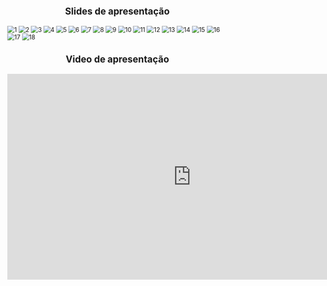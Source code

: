 ## <p align="center">Slides de apresentação</p>

![1](https://user-images.githubusercontent.com/86808578/234872103-ae786a7f-d365-4eda-9ad0-33a55985ee7e.jpg)
![2](https://user-images.githubusercontent.com/86808578/234872108-8462b86e-7b82-4c02-8f18-e3765f0bfd8b.jpg)
![3](https://user-images.githubusercontent.com/86808578/234872111-0abf7410-4527-487d-b0f0-87e4367061a9.jpg)
![4](https://user-images.githubusercontent.com/86808578/234872116-79612a24-4fce-4242-846c-3639ebe59340.jpg)
![5](https://user-images.githubusercontent.com/86808578/234872119-8241cb3f-47f0-45f7-adfd-7bc5a9c26dd1.jpg)
![6](https://user-images.githubusercontent.com/86808578/234872122-4e370097-70da-4416-bebd-b98cec6ed60b.jpg)
![7](https://user-images.githubusercontent.com/86808578/234872125-6f63dc5a-efa3-4ea7-a420-67a4e4adf077.jpg)
![8](https://user-images.githubusercontent.com/86808578/234872127-1782095b-1692-4855-adec-2782eef4378e.jpg)
![9](https://user-images.githubusercontent.com/86808578/234872130-5382c74c-03cd-4f99-b7c9-0ea40a6c293e.jpg)
![10](https://user-images.githubusercontent.com/86808578/234872135-798d5133-b4aa-463c-87a5-769338da4053.jpg)
![11](https://user-images.githubusercontent.com/86808578/234872141-c8bdfc46-de46-471a-965f-8a7809514e10.jpg)
![12](https://user-images.githubusercontent.com/86808578/234872145-0290a306-199d-4014-bf6f-286c4f9d3cc9.jpg)
![13](https://user-images.githubusercontent.com/86808578/234872146-8150e3e3-465b-4b67-b2f3-be3faafbebfd.jpg)
![14](https://user-images.githubusercontent.com/86808578/234872148-b3347b60-9c8e-4930-98d8-0b0b3847677d.jpg)
![15](https://user-images.githubusercontent.com/86808578/234872154-c6f10714-6c67-45ef-9cd7-c92bf5687968.jpg)
![16](https://user-images.githubusercontent.com/86808578/234872158-a802eeaf-f276-46fe-aa3a-c1f3207ae85d.jpg)
![17](https://user-images.githubusercontent.com/86808578/234872159-191708f5-1f47-4c24-ade5-2a4949ccce2e.jpg)
![18](https://user-images.githubusercontent.com/86808578/234872086-258d1430-0ec7-48f9-ac22-b32f22dc8c40.jpg)

## <p align="center">Video de apresentação</p>

<p align="center">
<iframe width="840" height="472" src="https://www.youtube.com/embed/vTTdvuJyNaQ" title="YouTube video player" frameborder="0" allow="accelerometer; autoplay; clipboard-write; encrypted-media; gyroscope; picture-in-picture; web-share" allowfullscreen></iframe>
</p>
